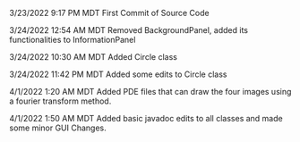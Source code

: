 3/23/2022 9:17 PM MDT First Commit of Source Code

3/24/2022 12:54 AM MDT Removed BackgroundPanel, added its functionalities to InformationPanel

3/24/2022 10:30 AM MDT Added Circle class

3/24/2022 11:42 PM MDT Added some edits to Circle class

4/1/2022 1:20 AM MDT Added PDE files that can draw the four images using a fourier transform method.

4/1/2022 1:50 AM MDT Added basic javadoc edits to all classes and made some minor GUI Changes.
